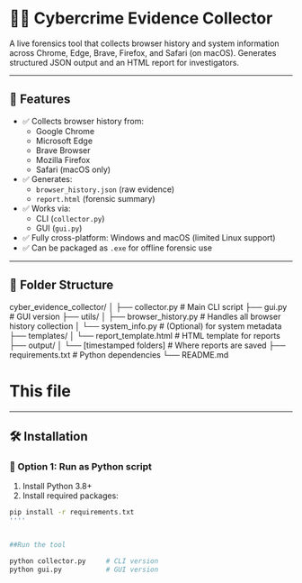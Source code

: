 # 🕵️‍♂️ Cybercrime Evidence Collector

A live forensics tool that collects browser history and system information across Chrome, Edge, Brave, Firefox, and Safari (on macOS). Generates structured JSON output and an HTML report for investigators.

---

## 🚀 Features

- ✅ Collects browser history from:
  - Google Chrome
  - Microsoft Edge
  - Brave Browser
  - Mozilla Firefox
  - Safari (macOS only)
- ✅ Generates:
  - `browser_history.json` (raw evidence)
  - `report.html` (forensic summary)
- ✅ Works via:
  - CLI (`collector.py`)
  - GUI (`gui.py`)
- ✅ Fully cross-platform: Windows and macOS (limited Linux support)
- ✅ Can be packaged as `.exe` for offline forensic use

---

## 📁 Folder Structure

cyber_evidence_collector/
│
├── collector.py # Main CLI script
├── gui.py # GUI version
├── utils/
│ ├── browser_history.py # Handles all browser history collection
│ └── system_info.py # (Optional) for system metadata
├── templates/
│ └── report_template.html # HTML template for reports
├── output/
│ └── [timestamped folders] # Where reports are saved
├── requirements.txt # Python dependencies
└── README.md 

# This file


---

## 🛠️ Installation

### 🔹 Option 1: Run as Python script

1. Install Python 3.8+
2. Install required packages:

```bash
pip install -r requirements.txt
''''


##Run the tool

python collector.py     # CLI version
python gui.py           # GUI version
